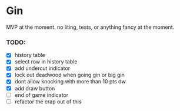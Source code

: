Gin
===

MVP at the moment. no liting, tests, or anything fancy at the moment.

### TODO:

- [X] history table
- [X] select row in history table
- [X] add undercut indicator
- [X] lock out deadwood when going gin or big gin
- [X] dont allow knocking with more than 10 pts dw
- [X] add draw button
- [ ] end of game indicator
- [ ] refactor the crap out of this

